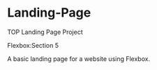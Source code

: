 # Landing-Page
TOP Landing Page Project

Flexbox:Section 5

A basic landing page for a website using Flexbox.
